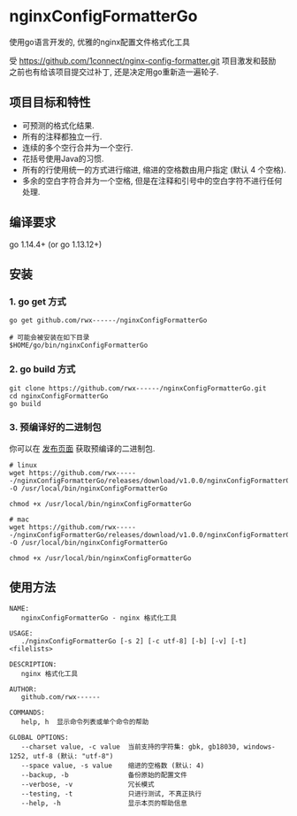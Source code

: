 # nginxConfigFormatterGo

使用go语言开发的, 优雅的nginx配置文件格式化工具

受 <https://github.com/1connect/nginx-config-formatter.git> 项目激发和鼓励  
之前也有给该项目提交过补丁, 还是决定用go重新造一遍轮子.

## 项目目标和特性

- 可预测的格式化结果.
- 所有的注释都独立一行.
- 连续的多个空行合并为一个空行.
- 花括号使用Java的习惯.
- 所有的行使用统一的方式进行缩进, 缩进的空格数由用户指定 (默认 4 个空格).
- 多余的空白字符合并为一个空格, 但是在注释和引号中的空白字符不进行任何处理.

## 编译要求

go 1.14.4+ (or go 1.13.12+)

## 安装

### 1. go get 方式

```shell
go get github.com/rwx------/nginxConfigFormatterGo

# 可能会被安装在如下目录
$HOME/go/bin/nginxConfigFormatterGo
```

### 2. go build 方式

```shell
git clone https://github.com/rwx------/nginxConfigFormatterGo.git
cd nginxConfigFormatterGo
go build
```

### 3. 预编译好的二进制包

你可以在 [发布页面](https://github.com/rwx------/nginxConfigFormatterGo/releases) 获取预编译的二进制包.

```shell
# linux
wget https://github.com/rwx------/nginxConfigFormatterGo/releases/download/v1.0.0/nginxConfigFormatterGo_linux_amd64 -O /usr/local/bin/nginxConfigFormatterGo

chmod +x /usr/local/bin/nginxConfigFormatterGo

# mac  
wget https://github.com/rwx------/nginxConfigFormatterGo/releases/download/v1.0.0/nginxConfigFormatterGo_darwin_amd64  -O /usr/local/bin/nginxConfigFormatterGo

chmod +x /usr/local/bin/nginxConfigFormatterGo
```

## 使用方法

```code
NAME:
   nginxConfigFormatterGo - nginx 格式化工具

USAGE:
   ./nginxConfigFormatterGo [-s 2] [-c utf-8] [-b] [-v] [-t] <filelists>

DESCRIPTION:
   nginx 格式化工具

AUTHOR:
   github.com/rwx------

COMMANDS:
   help, h  显示命令列表或单个命令的帮助

GLOBAL OPTIONS:
   --charset value, -c value  当前支持的字符集: gbk, gb18030, windows-1252, utf-8 (默认: "utf-8")
   --space value, -s value    缩进的空格数 (默认: 4)
   --backup, -b               备份原始的配置文件
   --verbose, -v              冗长模式
   --testing, -t              只进行测试, 不真正执行
   --help, -h                 显示本页的帮助信息
```
